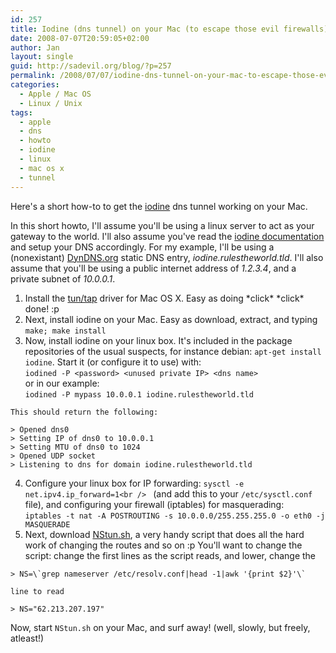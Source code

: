 ```yaml
---
id: 257
title: Iodine (dns tunnel) on your Mac (to escape those evil firewalls)
date: 2008-07-07T20:59:05+02:00
author: Jan
layout: single
guid: http://sadevil.org/blog/?p=257
permalink: /2008/07/07/iodine-dns-tunnel-on-your-mac-to-escape-those-evil-firewalls/
categories:
  - Apple / Mac OS
  - Linux / Unix
tags:
  - apple
  - dns
  - howto
  - iodine
  - linux
  - mac os x
  - tunnel
---
```

Here's a short how-to to get the <a href="http://code.kryo.se/iodine/" target="_blank">iodine</a> dns tunnel working on your Mac.

In this short howto, I'll assume you'll be using a linux server to act as your gateway to the world. I'll also assume you've read the <a href="http://code.kryo.se/iodine/README.txt" target="_blank">iodine documentation</a> and setup your DNS accordingly. For my example, I'll be using a (nonexistant) <a href="http://www.dyndns.org" target="_blank">DynDNS.org</a> static DNS entry, _iodine.rulestheworld.tld_. I'll also assume that you'll be using a public internet address of _1.2.3.4_, and a private subnet of _10.0.0.1_.

  1. Install the <a href="http://www-user.rhrk.uni-kl.de/~nissler/tuntap/" target="_blank">tun/tap</a> driver for Mac OS X. Easy as doing \*click\* \*click\* done! :p
  2. Next, install iodine on your Mac. Easy as download, extract, and typing `make; make install`
  3. Now, install iodine on your linux box. It's included in the package repositories of the usual suspects, for instance debian: `apt-get install iodine`. 
    Start it (or configure it to use) with:  
    `iodined -P <password> <unused private IP> <dns name>`  
    or in our example:  
    `iodined -P mypass 10.0.0.1 iodine.rulestheworld.tld`
    
    This should return the following:
    
    > Opened dns0  
    > Setting IP of dns0 to 10.0.0.1  
    > Setting MTU of dns0 to 1024  
    > Opened UDP socket  
    > Listening to dns for domain iodine.rulestheworld.tld

  4. Configure your linux box for IP forwarding: `sysctl -e net.ipv4.ip_forward=1<br />
` (and add this to your `/etc/sysctl.conf` file), and configuring your firewall (iptables) for masquerading:  
    `iptables -t nat -A POSTROUTING -s 10.0.0.0/255.255.255.0 -o eth0 -j MASQUERADE`
  5. Next, download <a href="http://www.doeshosting.com/code/NStun.sh" target="_blank">NStun.sh</a>, a very handy script that does all the hard work of changing the routes and so on :p 
    You'll want to change the script: change the first lines as the script reads, and lower, change the 
    
    > NS=\`grep nameserver /etc/resolv.conf|head -1|awk '{print $2}'\`
    
    line to read
    
    > NS="62.213.207.197"

Now, start `NStun.sh` on your Mac, and surf away! (well, slowly, but freely, atleast!)